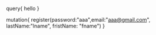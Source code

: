 query{
  hello
}

mutation{
 register(password:"aaa",email:"aaa@gmail.com", lastName:"lname", fristName: "fname")
}